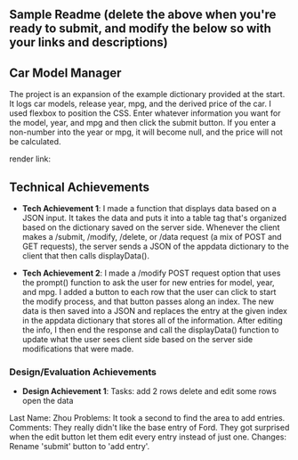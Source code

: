 Sample Readme (delete the above when you're ready to submit, and modify the below so with your links and descriptions)
---

## Car Model Manager
The project is an expansion of the example dictionary provided at the start. It logs car models, release year, mpg, and the derived price of the car. I used flexbox to position the CSS. Enter whatever information you want for the model, year, and mpg and then click the submit button. If you enter a non-number into the year or mpg, it will become null, and the price will not be calculated.

render link:

## Technical Achievements
- **Tech Achievement 1**: I made a function that displays data based on a JSON input. It takes the data and puts it into a table tag that's organized based on the dictionary saved on the server side. Whenever the client makes a /submit, /modify, /delete, or /data request (a mix of POST and GET requests), the server sends a JSON of the appdata dictionary to the client that then calls displayData().

- **Tech Achievement 2**: I made a /modify POST request option that uses the prompt() function to ask the user for new entries for model, year, and mpg. I added a button to each row that the user can click to start the modify process, and that button passes along an index. The new data is then saved into a JSON and replaces the entry at the given index in the appdata dictionary that stores all of the information. After editing the info, I then end the response and call the displayData() function to update what the user sees client side based on the server side modifications that were made.

### Design/Evaluation Achievements
- **Design Achievement 1**:
Tasks:
add 2 rows
delete and edit some rows
open the data

Last Name: Zhou
Problems: It took a second to find the area to add entries.
Comments: They really didn't like the base entry of Ford. They got surprised when the edit button let them edit every entry instead of just one.
Changes: Rename 'submit' button to 'add entry'.

